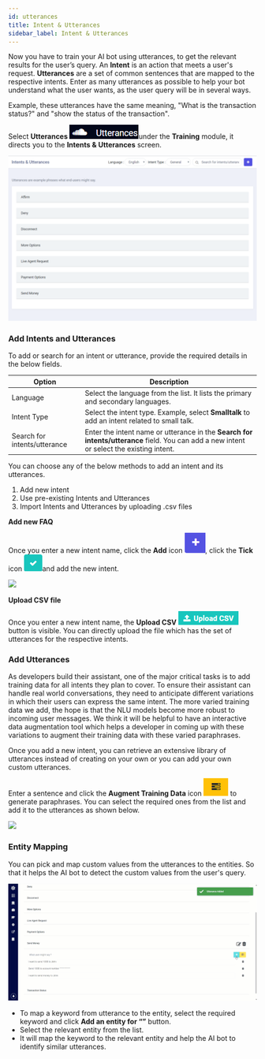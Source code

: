 ```yaml
---
id: utterances
title: Intent & Utterances
sidebar_label: Intent & Utterances
---
```



Now you have to train your AI bot using utterances, to get the relevant results for the user’s query. An **Intent** is an action that meets a user's request. **Utterances** are a set of common sentences that are mapped to the respective intents. Enter as many utterances as possible to help your bot understand what the user wants, as the user query will be in several ways. 

Example, these utterances have the same meaning, "What is the transaction status?" and "show the status of the transaction".

Select **Utterances** ![](assets\CA_020png.png)under the **Training** module, it directs you to the **Intents & Utterances** screen.

![](assets\CA_021png.png)

### Add Intents and Utterances

To add or search for an intent or utterance, provide the required details in the below fields.

| Option                       | Description                                                  |
| ---------------------------- | ------------------------------------------------------------ |
| Language                     | Select the language from the list. It lists the primary and secondary languages. |
| Intent Type                  | Select the intent type. Example, select **Smalltalk** to add an intent related to small talk. |
| Search for intents/utterance | Enter the intent name or utterance in the **Search for intents/utterance** field. You can add a new intent or select the existing intent. |

You can choose any of the below methods to add an intent and its utterances.

1. Add new intent
2. Use pre-existing Intents and Utterances
3. Import Intents and Utterances by uploading .csv files

**Add new FAQ**

Once you enter a new intent name, click the **Add** icon ![](assets\CA_022png.png), click the **Tick** icon ![](assets\CA_024png.png)and add the new intent. 

![](assets\cw_013.gif)

**Upload CSV file**

Once you enter a new intent name, the **Upload CSV** ![](assets\CA_023png.png)button is visible. You can directly upload the file which has the set of utterances for the respective intents.

### Add Utterances

As developers build their assistant, one of the major critical tasks is to add training data for all intents they plan to cover. To ensure their assistant can handle real world conversations, they need to anticipate different variations in which their users can express the same intent. The more varied training data we add, the hope is that the NLU models become more robust to incoming user messages. We think it will be helpful to have an interactive data augmentation tool which helps a developer in coming up with these variations to augment their training data with these varied paraphrases.

Once you add a new intent, you can retrieve an extensive library of utterances instead of creating on your own or you can add your own custom utterances.

Enter a sentence and click the **Augment Training Data** icon ![](assets\CA_025png.png) to generate paraphrases. You can select the required ones from the list and add it to the utterances as shown below. 

![](assets\cw_014.gif)

### Entity Mapping

You can pick and map custom values from the utterances to the entities. So that it helps the AI bot to detect the custom values from the user's query.

![](assets\cw_017.gif)

- To map a keyword from utterance to the entity, select the required keyword and click **Add an entity for “”** button. 
- Select the relevant entity from the list.
- It will map the keyword to the relevant entity and help the AI bot to identify similar utterances.
